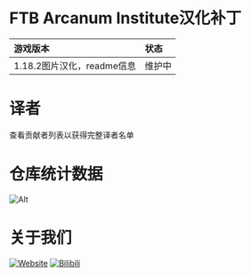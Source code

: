 # FTB Arcanum Institute汉化补丁
游戏版本|状态
:-|:-
1.18.2图片汉化，readme信息|维护中|
# 译者
查看贡献者列表以获得完整译者名单

# 仓库统计数据
  ![Alt](https://repobeats.axiom.co/api/embed/fbfe2ba996427e7791d7a9919acacfc329c42d86.svg "Repobeats analytics image")

# 关于我们
  [![Website](https://shields.io/website?up_message=vmct-cn.top&url=http://vmct-cn.top&label=Website)](http://vmct-cn.top)
  [![Bilibili](https://shields.io/website?up_message=Space&url=https://space.bilibili.com/2085089798/&label=Bilibili)](https://space.bilibili.com/2085089798/)
  
<!--
  仓库统计数据等都需要自己填写，只是个模板而已，不会写那么细。
  仓库统计数据的表格来这里获取https://repobeats.axiom.co/ 然后将链接填写至空格当中
-->

